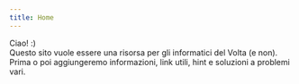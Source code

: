 ```yaml
---
title: Home
---
```


Ciao! :)    
Questo sito vuole essere una risorsa per gli informatici del Volta (e non). Prima o poi aggiungeremo informazioni, link utili, hint e soluzioni a problemi vari.
